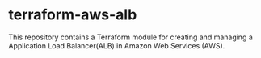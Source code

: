 # terraform-aws-alb
This repository contains a Terraform module for creating and managing a Application Load Balancer(ALB) in Amazon Web Services (AWS).
